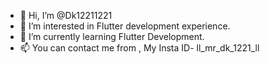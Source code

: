- 👋 Hi, I’m @Dk12211221
- 👀 I’m interested in Flutter development experience.
- 🌱 I’m currently learning Flutter Development.
- 📫 You can contact me from , My Insta ID- ll_mr_dk_1221_ll
<!---
Dk12211221/Dk12211221 is a ✨ special ✨ repository because its `README.md` (this file) appears on your GitHub profile.
You can click the Preview link to take a look at your changes.
--->

